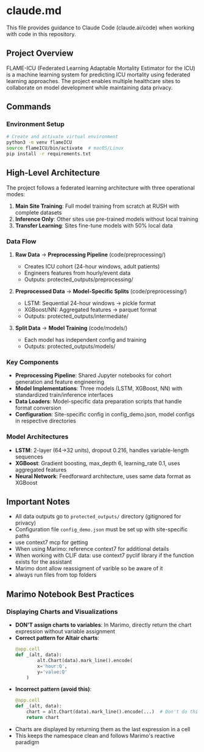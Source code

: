 # claude.md

This file provides guidance to Claude Code (claude.ai/code) when working with code in this repository.

## Project Overview

FLAME-ICU (Federated Learning Adaptable Mortality Estimator for the ICU) is a machine learning system for predicting ICU mortality using federated learning approaches. The project enables multiple healthcare sites to collaborate on model development while maintaining data privacy.

## Commands

### Environment Setup
```bash
# Create and activate virtual environment
python3 -m venv flameICU
source flameICU/bin/activate  # macOS/Linux
pip install -r requirements.txt
```

## High-Level Architecture

The project follows a federated learning architecture with three operational modes:

1. **Main Site Training**: Full model training from scratch at RUSH with complete datasets
2. **Inference Only**: Other sites use pre-trained models without local training  
3. **Transfer Learning**: Sites fine-tune models with 50% local data

### Data Flow

1. **Raw Data** → **Preprocessing Pipeline** (code/preprocessing/)
   - Creates ICU cohort (24-hour windows, adult patients)
   - Engineers features from hourly/event data
   - Outputs: protected_outputs/preprocessing/

2. **Preprocessed Data** → **Model-Specific Splits** (code/preprocessing/)
   - LSTM: Sequential 24-hour windows → pickle format
   - XGBoost/NN: Aggregated features → parquet format
   - Outputs: protected_outputs/intermediate/

3. **Split Data** → **Model Training** (code/models/)
   - Each model has independent config and training
   - Outputs: protected_outputs/models/

### Key Components

- **Preprocessing Pipeline**: Shared Jupyter notebooks for cohort generation and feature engineering
- **Model Implementations**: Three models (LSTM, XGBoost, NN) with standardized train/inference interfaces
- **Data Loaders**: Model-specific data preparation scripts that handle format conversion
- **Configuration**: Site-specific config in config_demo.json, model configs in respective directories

### Model Architectures

- **LSTM**: 2-layer (64→32 units), dropout 0.216, handles variable-length sequences
- **XGBoost**: Gradient boosting, max_depth 6, learning_rate 0.1, uses aggregated features
- **Neural Network**: Feedforward architecture, uses same data format as XGBoost

## Important Notes

- All data outputs go to `protected_outputs/` directory (gitignored for privacy)
- Configuration file `config_demo.json` must be set up with site-specific paths
- use context7 mcp for getting 
- When using Marimo: reference context7 for additional details
- When working with CLIF data: use context7 pyclif library if the function exists for the assistant
- Marimo dont allow reassigment of varible so be aware of it
- always run files from top folders

## Marimo Notebook Best Practices

### Displaying Charts and Visualizations
- **DON'T assign charts to variables**: In Marimo, directly return the chart expression without variable assignment
- **Correct pattern for Altair charts**:
  ```python
  @app.cell
  def _(alt, data):
          alt.Chart(data).mark_line().encode(
          x='hour:Q',
          y='value:Q'
      )
  ```
- **Incorrect pattern (avoid this)**:
  ```python
  @app.cell
  def _(alt, data):
      chart = alt.Chart(data).mark_line().encode(...)  # Don't do this
      return chart
  ```
- Charts are displayed by returning them as the last expression in a cell
- This keeps the namespace clean and follows Marimo's reactive paradigm